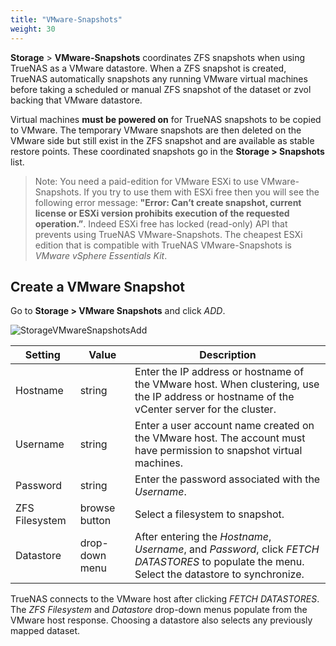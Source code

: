 ```yaml
---
title: "VMware-Snapshots"
weight: 30
---
```

 
**Storage** > **VMware-Snapshots** coordinates ZFS snapshots when using TrueNAS as a VMware datastore.
When a ZFS snapshot is created, TrueNAS automatically snapshots any running VMware virtual machines before taking a scheduled or manual ZFS snapshot of the dataset or zvol backing that VMware datastore.

Virtual machines **must be powered on** for TrueNAS snapshots to be copied to VMware.
The temporary VMware snapshots are then deleted on the VMware side but still exist in the ZFS snapshot and are available as stable restore points.
These coordinated snapshots go in the **Storage > Snapshots** list.

> Note: You need a paid-edition for VMware ESXi to use VMware-Snapshots. If you try to use them with ESXi free then you will see the following error message: **"Error: Can’t create snapshot, current license or ESXi version prohibits execution of the requested operation.”**. Indeed ESXi free has locked (read-only) API that prevents using TrueNAS VMware-Snapshots. The cheapest ESXi edition that is compatible with TrueNAS VMware-Snapshots is *VMware vSphere Essentials Kit*.


## Create a VMware Snapshot

Go to **Storage > VMware Snapshots** and click *ADD*.

![StorageVMwareSnapshotsAdd](/images/CORE/12.0/StorageVMwareSnapshotsAdd.png "Creating a VMware Snapshot")

| Setting | Value | Description |
|---------|-------|-------------|
| Hostname | string | Enter the IP address or hostname of the VMware host. When clustering, use the IP address or hostname of the vCenter server for the cluster. |
| Username | string | Enter a user account name created on the VMware host. The account must have permission to snapshot virtual machines. |
| Password | string | Enter the password associated with the *Username*. |
| ZFS Filesystem | browse button | Select a filesystem to snapshot. |
| Datastore | drop-down menu | After entering the *Hostname*, *Username*, and *Password*, click *FETCH DATASTORES* to populate the menu. Select the datastore to synchronize. |

TrueNAS connects to the VMware host after clicking *FETCH DATASTORES*.
The *ZFS Filesystem* and *Datastore* drop-down menus populate from the VMware host response.
Choosing a datastore also selects any previously mapped dataset.
